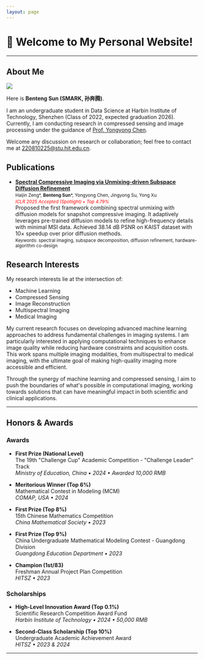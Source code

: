 ```yaml
---
layout: page
---
```


# 👋 Welcome to My Personal Website!
---

## About Me

<img src="assets\images\fav.jpg" class="floatpic">

Here is **Benteng Sun (SMARK, 孙奔腾)**.<br>

I am an undergraduate student in Data Science at Harbin Institute of Technology, Shenzhen (Class of 2022, expected graduation 2026). Currently, I am conducting research in compressed sensing and image processing under the guidance of [Prof. Yongyong Chen](https://scholar.google.com/citations?user=ny2mn-cAAAAJ). 

Welcome any discussion on research or collaboration; feel free to contact me at 220810225@stu.hit.edu.cn.

## Publications

- **[Spectral Compressive Imaging via Unmixing-driven Subspace Diffusion Refinement](assets/doc/9358_Spectral_Compressive_Imag.pdf)**  
    <small>Haijin Zeng*, **Benteng Sun***, Yongyong Chen, Jingyong Su, Yong Xu</small><br>
    <small><em><span style="color:red">ICLR 2025 Accepted (Spotlight) •  Top 4.79%</span></em></small><br>
    Proposed the first framework combining spectral unmixing with diffusion models for snapshot compressive imaging. It adaptively leverages pre-trained diffusion models to refine high-frequency details with minimal MSI data. Achieved 38.14 dB PSNR on KAIST dataset with 10× speedup over prior diffusion methods.  
    <small>Keywords: spectral imaging, subspace decomposition, diffusion refinement, hardware-algorithm co-design</small>




## Research Interests

My research interests lie at the intersection of:
- Machine Learning
- Compressed Sensing
- Image Reconstruction
- Multispectral Imaging
- Medical Imaging

My current research focuses on developing advanced machine learning approaches to address fundamental challenges in imaging systems. I am particularly interested in applying computational techniques to enhance image quality while reducing hardware constraints and acquisition costs. This work spans multiple imaging modalities, from multispectral to medical imaging, with the ultimate goal of making high-quality imaging more accessible and efficient.

Through the synergy of machine learning and compressed sensing, I aim to push the boundaries of what's possible in computational imaging, working towards solutions that can have meaningful impact in both scientific and clinical applications.


---



## Honors & Awards

### Awards

* **First Prize (National Level)**  
  The 19th "Challenge Cup" Academic Competition - "Challenge Leader" Track  
  *Ministry of Education, China • 2024 • Awarded 10,000 RMB*

* **Meritorious Winner (Top 6%)**  
  Mathematical Contest in Modeling (MCM)  
  *COMAP, USA • 2024*

* **First Prize (Top 8%)**  
  15th Chinese Mathematics Competition  
  *China Mathematical Society • 2023*

* **First Prize (Top 9%)**  
  China Undergraduate Mathematical Modeling Contest - Guangdong Division  
  *Guangdong Education Department • 2023*

* **Champion (1st/83)**  
  Freshman Annual Project Plan Competition  
  *HITSZ • 2023*

### Scholarships

* **High-Level Innovation Award (Top 0.1%)**  
  Scientific Research Competition Award Fund  
  *Harbin Institute of Technology • 2024 • 50,000 RMB*

* **Second-Class Scholarship (Top 10\%)**  
  Undergraduate Academic Achievement Award  
  *HITSZ • 2023 & 2024*


---